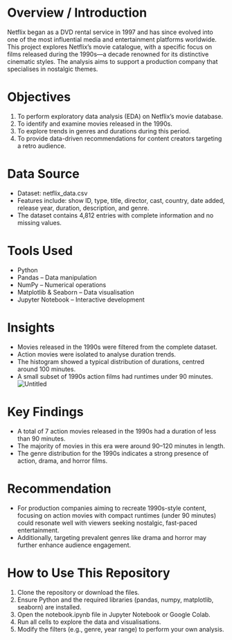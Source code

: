 
# Overview / Introduction

Netflix began as a DVD rental service in 1997 and has since evolved into one of the most influential media and entertainment platforms worldwide. This project explores Netflix’s movie catalogue, with a specific focus on films released during the 1990s—a decade renowned for its distinctive cinematic styles. The analysis aims to support a production company that specialises in nostalgic themes.

# Objectives

1.	To perform exploratory data analysis (EDA) on Netflix’s movie database.
2.	To identify and examine movies released in the 1990s.
3.	To explore trends in genres and durations during this period.
4.	To provide data-driven recommendations for content creators targeting a retro audience.


# Data Source

-	Dataset: netflix_data.csv
-	Features include: show ID, type, title, director, cast, country, date added, release year, duration, description, and genre.
-	The dataset contains 4,812 entries with complete information and no missing values.

# Tools Used

-	Python
-	Pandas – Data manipulation
-	NumPy – Numerical operations
-	Matplotlib & Seaborn – Data visualisation
-	Jupyter Notebook – Interactive development

# Insights

-	Movies released in the 1990s were filtered from the complete dataset.
-	Action movies were isolated to analyse duration trends.
-	The histogram showed a typical distribution of durations, centred around 100 minutes.
-	A small subset of 1990s action films had runtimes under 90 minutes.
![Untitled](https://github.com/user-attachments/assets/1e94fcca-1a97-4589-a0f6-0964afb7b848)


# Key Findings

-	A total of 7 action movies released in the 1990s had a duration of less than 90 minutes.
-	The majority of movies in this era were around 90–120 minutes in length.
-	The genre distribution for the 1990s indicates a strong presence of action, drama, and horror films.

# Recommendation

- For production companies aiming to recreate 1990s-style content, focusing on action movies with compact runtimes (under 90 minutes) could resonate well with viewers seeking nostalgic, fast-paced entertainment.
- Additionally, targeting prevalent genres like drama and horror may further enhance audience engagement.

# How to Use This Repository

1.	Clone the repository or download the files.
2.	Ensure Python and the required libraries (pandas, numpy, matplotlib, seaborn) are installed.
3.	Open the notebook.ipynb file in Jupyter Notebook or Google Colab.
4.	Run all cells to explore the data and visualisations.
5.	Modify the filters (e.g., genre, year range) to perform your own analysis.

